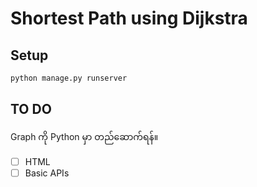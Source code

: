 # Shortest Path using Dijkstra


## Setup 

```bash
python manage.py runserver
```

## TO DO

Graph ကို Python မှာ တည်ဆောက်ရန်။


- [ ] HTML
- [ ] Basic APIs